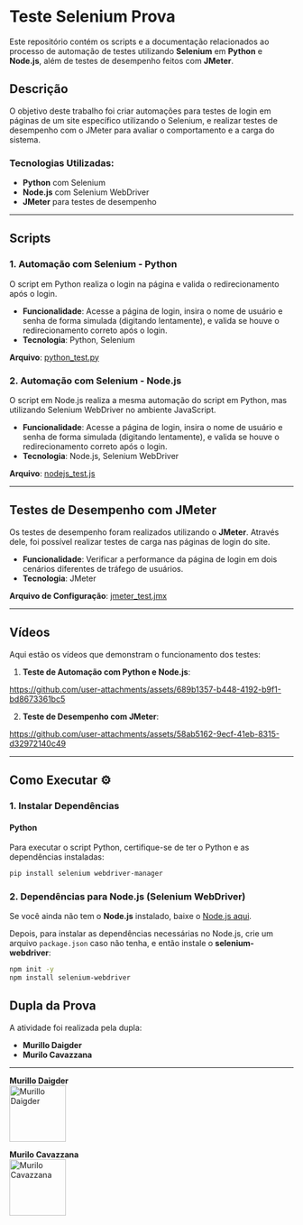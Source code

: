 # Teste Selenium Prova

Este repositório contém os scripts e a documentação relacionados ao processo de automação de testes utilizando **Selenium** em **Python** e **Node.js**, além de testes de desempenho feitos com **JMeter**.

## Descrição 

O objetivo deste trabalho foi criar automações para testes de login em páginas de um site específico utilizando o Selenium, e realizar testes de desempenho com o JMeter para avaliar o comportamento e a carga do sistema.

### Tecnologias Utilizadas: 

- **Python** com Selenium  
- **Node.js** com Selenium WebDriver 
- **JMeter** para testes de desempenho 

---

## Scripts

### 1. **Automação com Selenium - Python** 
O script em Python realiza o login na página e valida o redirecionamento após o login.

- **Funcionalidade**: Acesse a página de login, insira o nome de usuário e senha de forma simulada (digitando lentamente), e valida se houve o redirecionamento correto após o login.
- **Tecnologia**: Python, Selenium

**Arquivo**: [python_test.py](./main.py)

### 2. **Automação com Selenium - Node.js** 
O script em Node.js realiza a mesma automação do script em Python, mas utilizando Selenium WebDriver no ambiente JavaScript.

- **Funcionalidade**: Acesse a página de login, insira o nome de usuário e senha de forma simulada (digitando lentamente), e valida se houve o redirecionamento correto após o login.
- **Tecnologia**: Node.js, Selenium WebDriver

**Arquivo**: [nodejs_test.js](./node.js)

---

## Testes de Desempenho com JMeter 

Os testes de desempenho foram realizados utilizando o **JMeter**. Através dele, foi possível realizar testes de carga nas páginas de login do site.

- **Funcionalidade**: Verificar a performance da página de login em dois cenários diferentes de tráfego de usuários.
- **Tecnologia**: JMeter

**Arquivo de Configuração**: [jmeter_test.jmx](./jmeter_test.jmx)

---

## Vídeos

Aqui estão os vídeos que demonstram o funcionamento dos testes:

1. **Teste de Automação com Python e Node.js**:  

https://github.com/user-attachments/assets/689b1357-b448-4192-b9f1-bd8673361bc5


2. **Teste de Desempenho com JMeter**: 
   
https://github.com/user-attachments/assets/58ab5162-9ecf-41eb-8315-d32972140c49


---

## Como Executar ⚙️
 
### 1. **Instalar Dependências**

#### **Python**

Para executar o script Python, certifique-se de ter o Python e as dependências instaladas:

```bash
pip install selenium webdriver-manager

```
### 2. **Dependências para Node.js** (Selenium WebDriver)

Se você ainda não tem o **Node.js** instalado, baixe o [Node.js aqui](https://nodejs.org/).

Depois, para instalar as dependências necessárias no Node.js, crie um arquivo `package.json` caso não tenha, e então instale o **selenium-webdriver**:

```bash
npm init -y
npm install selenium-webdriver

```

## Dupla da Prova 

A atividade foi realizada pela dupla:

- **Murillo Daigder** 
- **Murilo Cavazzana** 

---

**Murillo Daigder**  
<img src="https://github.com/user-attachments/assets/37b2b376-ddad-4928-a435-3543671ee590" width="100" alt="Murillo Daigder"/>

**Murilo Cavazzana**  
<img src="https://github.com/user-attachments/assets/45b22182-717b-42ea-9676-a36c9551455f" width="100" alt="Murilo Cavazzana"/>



